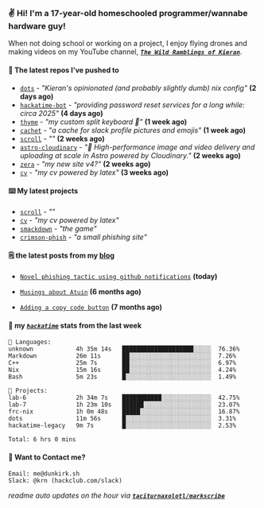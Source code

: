 ### ✌️ Hi! I'm a 17-year-old homeschooled programmer/wannabe hardware guy!

When not doing school or working on a project, I enjoy flying drones and making videos on my YouTube channel, [**_`The Wild Ramblings of Kieran`_**](https://youtube.com/@kieran.rambles).

#### 👷 The latest repos I've pushed to

- [`dots`](https://github.com/taciturnaxolotl/dots) - _"Kieran's opinionated (and probably slightly dumb) nix config"_ **(2 days ago)**
- [`hackatime-bot`](https://github.com/taciturnaxolotl/hackatime-bot) - _"providing password reset services for a long while: circa 2025"_ **(4 days ago)**
- [`thyme`](https://github.com/taciturnaxolotl/thyme) - _"my custom split keyboard 🫶"_ **(1 week ago)**
- [`cachet`](https://github.com/taciturnaxolotl/cachet) - _"a cache for slack profile pictures and emojis"_ **(1 week ago)**
- [`scroll`](https://github.com/taciturnaxolotl/scroll) - _""_ **(2 weeks ago)**
- [`astro-cloudinary`](https://github.com/cloudinary-community/astro-cloudinary) - _"🚀 High-performance image and video delivery and uploading at scale in Astro powered by Cloudinary."_ **(2 weeks ago)**
- [`zera`](https://github.com/taciturnaxolotl/zera) - _"my new site v4?"_ **(2 weeks ago)**
- [`cv`](https://github.com/taciturnaxolotl/cv) - _"my cv powered by latex"_ **(3 weeks ago)**

#### ⌨️ My latest projects

- [`scroll`](https://github.com/taciturnaxolotl/scroll) - _""_
- [`cv`](https://github.com/taciturnaxolotl/cv) - _"my cv powered by latex"_
- [`smackdown`](https://github.com/taciturnaxolotl/smackdown) - _"the game"_
- [`crimson-phish`](https://github.com/taciturnaxolotl/crimson-phish) - _"a small phishing site"_

#### 🗒️ the latest posts from my [blog](https://dunkirk.sh)

- [`Novel phishing tactic using github notifications`](https://dunkirk.sh/blog/github-phishing/) **(today)**

- [`Musings about Atuin`](https://dunkirk.sh/blog/atuin/) **(6 months ago)**

- [`Adding a copy code button`](https://dunkirk.sh/blog/adding-a-copy-button/) **(7 months ago)**



#### 📡 my [_`hackatime`_](https://waka.hackclub.com) stats from the last week

```text
💾 Languages:
unknown            4h 35m 14s   ████████████████████░░░░░  76.36%
Markdown           26m 11s      ██░░░░░░░░░░░░░░░░░░░░░░░  7.26%
C++                25m 7s       ██░░░░░░░░░░░░░░░░░░░░░░░  6.97%
Nix                15m 16s      ██░░░░░░░░░░░░░░░░░░░░░░░  4.24%
Bash               5m 23s       █░░░░░░░░░░░░░░░░░░░░░░░░  1.49%

💼 Projects:
lab-6              2h 34m 7s    ███████████░░░░░░░░░░░░░░  42.75%
lab-7              1h 23m 10s   ██████░░░░░░░░░░░░░░░░░░░  23.07%
frc-nix            1h 0m 48s    █████░░░░░░░░░░░░░░░░░░░░  16.87%
dots               11m 56s      █░░░░░░░░░░░░░░░░░░░░░░░░  3.31%
hackatime-legacy   9m 7s        █░░░░░░░░░░░░░░░░░░░░░░░░  2.53%

Total: 6 hrs 0 mins
```

#### 📮 Want to Contact me?

```text
Email: me@dunkirk.sh
Slack: @krn (hackclub.com/slack)
```

_readme auto updates on the hour via [**`taciturnaxolotl/markscribe`**](https://github.com/taciturnaxolotl/markscribe)_

